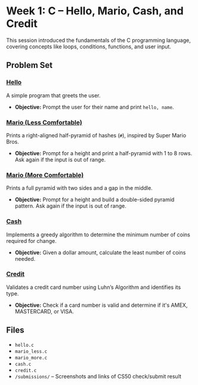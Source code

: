 # Week 1: C – Hello, Mario, Cash, and Credit

This session introduced the fundamentals of the C programming language, covering concepts like loops, conditions, functions, and user input.

## Problem Set

### [Hello](https://cs50.harvard.edu/x/2025/psets/1/me/)
A simple program that greets the user.

- **Objective:** Prompt the user for their name and print `hello, name`.

### [Mario (Less Comfortable)](https://cs50.harvard.edu/x/2025/psets/1/mario/less)
Prints a right-aligned half-pyramid of hashes (`#`), inspired by Super Mario Bros.

- **Objective:** Prompt for a height and print a half-pyramid with 1 to 8 rows. Ask again if the input is out of range.

### [Mario (More Comfortable)](https://cs50.harvard.edu/x/2025/psets/1/mario/more)
Prints a full pyramid with two sides and a gap in the middle.

- **Objective:** Prompt for a height and build a double-sided pyramid pattern. Ask again if the input is out of range.

### [Cash](https://cs50.harvard.edu/x/2025/psets/1/cash)
Implements a greedy algorithm to determine the minimum number of coins required for change.

- **Objective:** Given a dollar amount, calculate the least number of coins needed.

### [Credit](https://cs50.harvard.edu/x/2025/psets/1/mario/credit)
Validates a credit card number using Luhn’s Algorithm and identifies its type.

- **Objective:** Check if a card number is valid and determine if it's AMEX, MASTERCARD, or VISA.

## Files

- `hello.c`  
- `mario_less.c`  
- `mario_more.c`  
- `cash.c`  
- `credit.c` 
- `/submissions/` – Screenshots and links of CS50 check/submit result  
